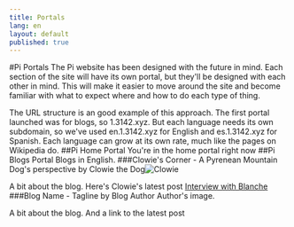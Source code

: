 ```yaml
---
title: Portals
lang: en
layout: default
published: true
---
```



#Pi Portals
The Pi website has been designed with the future in mind. Each section of the site will have its own portal, but they'll be designed with each other in mind. This will make it easier to move around the site and become familiar with what to expect where and how to do each type of thing.

The URL structure is an good example of this approach. The first portal launched was for blogs, so 1.3142.xyz. But each language needs its own subdomain, so we've used en.1.3142.xyz for English and es.1.3142.xyz for Spanish. Each language can grow at its own rate, much like the pages on Wikipedia do.
##Pi Home Portal
You're in the home portal right now
##Pi Blogs Portal
Blogs in English.
###Clowie's Corner - A Pyrenean Mountain Dog's perspective
by Clowie the Dog![Clowie](/http://clowiescorner.en.1.3142.xyz/wp-content/uploads/sites/4/2015/01/ClowieCameo.png)

A bit about the blog. Here's Clowie's latest post [Interview with Blanche](http://clowiescorner.en.1.3142.xyz/spotlight-on-blanche-aka-the-princess/)
###Blog Name - Tagline
by Blog Author Author's image.

A bit about the blog. And a link to the latest post
